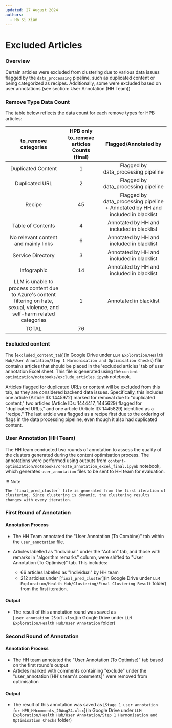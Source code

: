 ```yaml
---
updated: 27 August 2024
authors:
  - Ho Si Xian
---
```


# Excluded Articles

### Overview

Certain articles were excluded from clustering due to various data issues flagged by the `data_processing` pipeline, such as duplicated content or being categorized as recipes. Additionally, some were excluded based on user annotations (see section: User Annotation (HH Team))

### Remove Type Data Count

The table below reflects the data count for each remove types for HPB articles:

|                                                     to_remove categories                                                      | HPB only to_remove articles Counts (final) |                              Flagged/Annotated by                               |
| :---------------------------------------------------------------------------------------------------------------------------: | :----------------------------------------: | :-----------------------------------------------------------------------------: |
|                                                      Duplicated Content                                                       |                     1                      |                       Flagged by data_processing pipeline                       |
|                                                        Duplicated URL                                                         |                     2                      |                       Flagged by data_processing pipeline                       |
|                                                            Recipe                                                             |                     45                     | Flagged by data_processing pipeline + Annotated by HH and included in blacklist |
|                                                       Table of Contents                                                       |                     4                      |                    Annotated by HH and included in blacklist                    |
|                                             No relevant content and mainly links                                              |                     6                      |                    Annotated by HH and included in blacklist                    |
|                                                       Service Directory                                                       |                     3                      |                    Annotated by HH and included in blacklist                    |
|                                                          Infographic                                                          |                     14                     |                    Annotated by HH and included in blacklist                    |
| LLM is unable to process content due to Azure's content filtering on hate, sexual, violence, and self-harm related categories |                     1                      |                             Annotated in blacklist                              |
|                                                             TOTAL                                                             |                     76                     |

### Excluded content

The [`excluded_content_tab`](in Google Drive under `LLM Exploration/Health Hub/User Annotation/Step 1 Harmonisation and Optimisation Checks`) file contains articles that should be placed in the 'excluded articles' tab of user annotation Excel sheet. This file is generated using the `content-optimization/notebooks/exclude_articles.ipynb` notebook.

Articles flagged for duplicated URLs or content will be excluded from this tab, as they are considered backend data issues. Specifically, this includes one article (Article ID: 1445972) marked for removal due to "duplicated content," two articles (Article IDs: 1444417, 1445629) flagged for "duplicated URLs," and one article (Article ID: 1445829) identified as a "recipe." The last article was flagged as a recipe first due to the ordering of flags in the data processing pipeline, even though it also had duplicated content.

### User Annotation (HH Team)

The HH team conducted two rounds of annotation to assess the quality of the clusters generated during the content optimisation process. The annotations were performed using outputs from `content-optimization/notebooks/create_annotation_excel_final.ipynb` notebook, which generates `user_annotation` files to be sent to HH team for evaluation.

!!! Note

    The `final_pred_cluster` file is generated from the first iteration of clustering. Since clustering is dynamic, the clustering results changes with every iteration.

### First Round of Annotation

#### Annotation Process

- The HH Team annotated the "User Annotation (To Combine)" tab within the `user_annotation` file.
- Articles labelled as "Individual" under the "Action" tab, and those with remarks in "algorithm remarks" column, were shifted to "User Annotation (To Optimise)" tab. This includes:

  - 66 articles labelled as "Individual" by HH team
  - 212 articles under [`final_pred_cluster`](in Google Drive under `LLM Exploration/Health Hub/Clustering/Final Clustering Result` folder) from the first iteration.

#### Output

- The result of this annotation round was saved as [`user_annotation_25jul.xlsx`](in Google Drive under `LLM Exploration/Health Hub/User Annotation` folder)

### Second Round of Annotation

#### Annotation Process

- The HH team annotated the "User Annotation (To Optimise)" tab based on the first round's output
- Articles marked with comments containing "exclude" under the "user_annotation [HH's team's comments]" were removed from optimisation

#### Output

- The result of this annotation was saved as [`Stage 1 user annotation for HPB_HHcomments_20Aug24.xlsx`](in Google Drive under `LLM Exploration/Health Hub/User Annotation/Step 1 Harmonisation and Optimisation Checks` folder)
